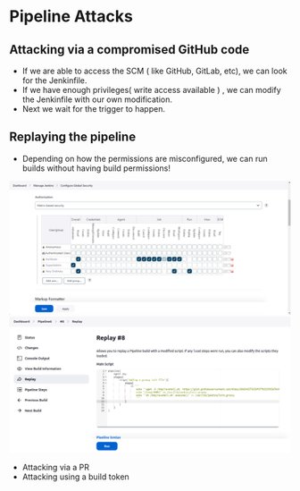 # Pipeline Attacks

## Attacking via a compromised GitHub code
- If we are able to access the SCM ( like GitHub, GitLab, etc), we can look for the Jenkinfile.
- If we have enough privileges( write access available ) , we can modify the Jenkinfile with our own modification.
- Next we wait for the trigger to happen.

## Replaying the pipeline
- Depending on how the permissions are misconfigured, we can run builds without having build permissions!

<img src="pipeline-replay.png">

<img src="pipeline-replay-modify.png">



- Attacking via a PR
- Attacking using a build token


